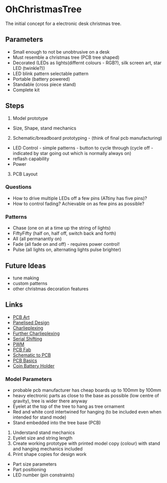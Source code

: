 # OhChristmasTree
The initial concept for a electronic desk christmas tree.

## Parameters
* Small enough to not be unobtrusive on a desk
* Must resemble a christmas tree (PCB tree shaped)
* Decorated (LEDs as lights(differnt colours - RGB?), silk screen art, star LED (twinkle?))
* LED blink pattern selectable pattern
* Portable (battery powered)
* Standable (cross piece stand)
* Complete kit

## Steps
1. Model prototype
* Size, Shape, stand mechanics
2. Schematic/breadboard prototyping - (think of final pcb manufacturing)
* LED Control - simple patterns - button to cycle through (cycle off - indicated by star going out which is normally always on)
* reflash capability
* Power
3. PCB Layout

### Questions
* How to drive multiple LEDs off a few pins (ATtiny has five pins)?
* How to control fading? Achievable on as few pins as possible?

### Patterns
* Chase (one on at a time up the string of lights)
* FiftyFifty (half on, half off, switch back and forth)
* All (all permanantly on)
* Fade (all fade on and off) - requires power control!
* Pulse (all lights on, alternating lights pulse brighter)

## Future Ideas
* tune making
* custom patterns
* other christmas decoration features

## Links 
* [PCB Art](https://medium.com/@urish/a-practical-guide-to-designing-pcb-art-b5aa22926a5c)
* [Panelised Design](http://docs.oshpark.com/troubleshooting/panelized-designs/)
* [Charlieplexing](https://en.wikipedia.org/wiki/Charlieplexing)
* [Further Charlieplexing](https://www.instructables.com/id/Controlling-20-Leds-from-5-Arduino-pins-using-Cha/)
* [Serial Shifting](https://www.arduino.cc/en/Tutorial/ShiftOut)
* [PWM](https://www.arduino.cc/en/tutorial/fade)
* [PCB Fab](https://jlcpcb.com/)
* [Schematic to PCB](https://www.youtube.com/watch?v=35YuILUlfGs)
* [PCB Basics](https://learn.sparkfun.com/tutorials/pcb-basics)
* [Coin Battery Holder](https://www.mouser.co.uk/Power/Battery-Holders-Clips-Contacts/Coin-Cell-Battery-Holders/_/N-cid2l)

### Model Parameters
* probable pcb manufacturer has cheap boards up to 100mm by 100mm
* heavy electronic parts as close to the base as possible (low centre of gravity), tree is wider there anyway
* Eyelet at the top of the tree to hang as tree ornament
* Red and white cord intertwined for hanging (to be included even when intended for stand mode)
* Stand embedded into the tree base (PCB)

1. Understand stand mechanics
2. Eyelet size and string length
3. Create working prototype with printed model copy (colour) with stand and hanging mechanics included 
4. Print shape copies for design work
* Part size parameters
* Part positioning
* LED number (pin constraints)
